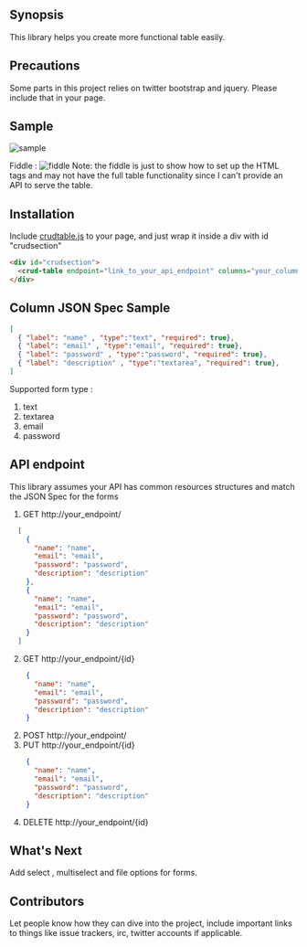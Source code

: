 ## Synopsis

This library helps you create more functional table easily.

## Precautions

Some parts in this project relies on twitter bootstrap and jquery. Please include that in your page.

## Sample

![sample](https://github.com/heruujoko/crudtable/blob/master/sample.gif)

Fiddle : ![fiddle](https://jsfiddle.net/heruujoko/vj7ds7um/)
Note: the fiddle is just to show how to set up the HTML tags and may not have the full table functionality since I can't provide an API to serve the table.

## Installation

Include [crudtable.js](https://github.com/heruujoko/crudtable/blob/master/dist/crudtable.js) to your page, and just wrap it inside a div with id "crudsection"

```html
<div id="crudsection">
  <crud-table endpoint="link_to_your_api_endpoint" columns="your_column_json_spec"></crud-table>
</div>  
```

## Column JSON Spec Sample

```json
[
  { "label": "name" , "type":"text", "required": true},
  { "label": "email" , "type":"email", "required": true},
  { "label": "password" , "type":"password", "required": true},
  { "label": "description" , "type":"textarea", "required": true},
]
```    

Supported form type :

1. text
2. textarea
3. email
4. password

## API endpoint

This library assumes your API has common resources structures and match the JSON Spec for the forms

1. GET http://your_endpoint/
```json
  [
    {
      "name": "name",
      "email": "email",
      "password": "password",
      "description": "description"
    },
    {
      "name": "name",
      "email": "email",
      "password": "password",
      "description": "description"
    }
  ]
```
2. GET http://your_endpoint/{id}
```json
    {
      "name": "name",
      "email": "email",
      "password": "password",
      "description": "description"
    }
```
2. POST http://your_endpoint/
3. PUT http://your_endpoint/{id}
```json
    {
      "name": "name",
      "email": "email",
      "password": "password",
      "description": "description"
    }
```
4. DELETE http://your_endpoint/{id}

## What's Next

Add select , multiselect and file options for forms.

## Contributors

Let people know how they can dive into the project, include important links to things like issue trackers, irc, twitter accounts if applicable.
